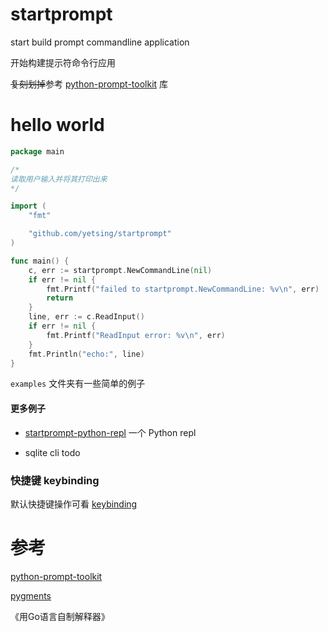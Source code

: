 # startprompt

start build prompt commandline application

开始构建提示符命令行应用

~~复刻划掉~~参考 [python-prompt-toolkit](https://github.com/prompt-toolkit/python-prompt-toolkit) 库

# hello world

```go
package main

/*
读取用户输入并将其打印出来
*/

import (
	"fmt"

	"github.com/yetsing/startprompt"
)

func main() {
	c, err := startprompt.NewCommandLine(nil)
	if err != nil {
		fmt.Printf("failed to startprompt.NewCommandLine: %v\n", err)
		return
	}
	line, err := c.ReadInput()
	if err != nil {
		fmt.Printf("ReadInput error: %v\n", err)
	}
	fmt.Println("echo:", line)
}
```

 `examples` 文件夹有一些简单的例子

#### 更多例子

- [startprompt-python-repl](https://github.com/yetsing/startprompt-python-repl) 一个 Python repl

- sqlite cli todo

### 快捷键 keybinding 

默认快捷键操作可看 [keybinding](./docs/keybinding.md)


# 参考

[python-prompt-toolkit](https://github.com/prompt-toolkit/python-prompt-toolkit)

[pygments](https://github.com/pygments/pygments)

《用Go语言自制解释器》
